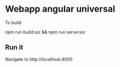 # Webapp angular universal 
To build 

npm run build:ssr && npm run serve:ssr

## Run it 

Navigate to http://localhost:4000
